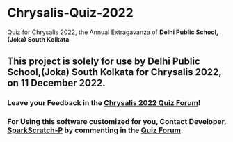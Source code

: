 # Chrysalis-Quiz-2022

Quiz for Chrysalis 2022, the Annual Extragavanza of **Delhi Public School,(Joka) South Kolkata**

## This project is solely for use by Delhi Public School,(Joka) South Kolkata for Chrysalis 2022, on 11 December 2022.


### Leave your Feedback in the [Chrysalis 2022 Quiz Forum](https://sparkscratch-p.github.io/Chrysalis-Quiz-2022/forum)!

### For Using this software customized for you, Contact Developer, [SparkScratch-P](https://sparkscratch-p.github.io/) by commenting in the [Quiz Forum](https://sparkscratch-p.github.io/Chrysalis-Quiz-2022/forum).
